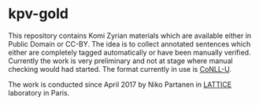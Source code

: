 # kpv-gold

This repository contains Komi Zyrian materials which are available either in Public Domain or CC-BY. The idea is to collect annotated sentences which either are completely tagged automatically or have been manually verified. Currently the work is very preliminary and not at stage where manual checking would had started. The format currently in use is [CoNLL-U](http://universaldependencies.org/format.html).

The work is conducted since April 2017 by Niko Partanen in [LATTICE](http://www.lattice.cnrs.fr/) laboratory in Paris.